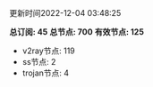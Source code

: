 更新时间2022-12-04 03:48:25

**总订阅: 45**
**总节点: 700**
**有效节点: 125**
- v2ray节点: 119
- ss节点: 2
- trojan节点: 4
